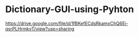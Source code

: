 # Dictionary-GUI-using-Pyhton
https://drive.google.com/file/d/1fBKefECdsRkamxChQ6Ej-qsrPLHrmkvT/view?usp=sharing

